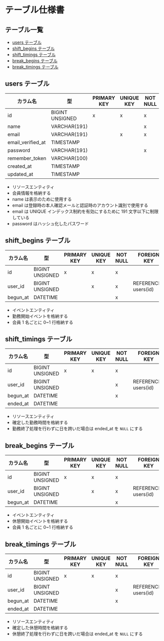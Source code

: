 <!-- omit in toc -->
# テーブル仕様書

<!-- omit in toc -->
## テーブル一覧

- [users テーブル](#users-テーブル)
- [shift\_begins テーブル](#shift_begins-テーブル)
- [shift\_timings テーブル](#shift_timings-テーブル)
- [break\_begins テーブル](#break_begins-テーブル)
- [break\_timings テーブル](#break_timings-テーブル)

## users テーブル

| カラム名 | 型 | PRIMARY KEY | UNIQUE KEY | NOT NULL | FOREIGN KEY |
| --- | --- | --- | --- | --- | --- |
| id | BIGINT UNSIGNED | x | x | x |   |
| name | VARCHAR(191) |   |   | x |   |
| email | VARCHAR(191) |   | x | x |   |
| email_verified_at | TIMESTAMP |   |   |   |   |
| password | VARCHAR(191) |   |   | x |   |
| remember_token | VARCHAR(100) |   |   |   |   |
| created_at | TIMESTAMP |   |   |   |   |
| updated_at | TIMESTAMP |   |   |   |   |

- リソースエンティティ
- 会員情報を格納する
- name は表示のために使用する
- email は登録時の本人確認メールと認証時のアカウント識別で使用する
- email は UNIQUE インデックス制約を有効にするために 191 文字以下に制限している
- password はハッシュ化したパスワード

## shift_begins テーブル

| カラム名 | 型 | PRIMARY KEY | UNIQUE KEY | NOT NULL | FOREIGN KEY |
| --- | --- | --- | --- | --- | --- |
| id | BIGINT UNSIGNED | x | x | x |   |
| user_id | BIGINT UNSIGNED |   | x | x | REFERENCES users(id) |
| begun_at | DATETIME |   |   | x |   |

- イベントエンティティ
- 勤務開始イベントを格納する
- 会員 1 名ごとに 0~1 行格納する

## shift_timings テーブル

| カラム名 | 型 | PRIMARY KEY | UNIQUE KEY | NOT NULL | FOREIGN KEY |
| --- | --- | --- | --- | --- | --- |
| id | BIGINT UNSIGNED | x | x | x |   |
| user_id | BIGINT UNSIGNED |   |   | x | REFERENCES users(id) |
| begun_at | DATETIME |   |   | x |   |
| ended_at | DATETIME |   |   |   |   |

- リソースエンティティ
- 確定した勤務時間を格納する
- 勤務終了処理を行わずに日を跨いだ場合は ended_at を `NULL` にする

## break_begins テーブル

| カラム名 | 型 | PRIMARY KEY | UNIQUE KEY | NOT NULL | FOREIGN KEY |
| --- | --- | --- | --- | --- | --- |
| id | BIGINT UNSIGNED | x | x | x |   |
| user_id | BIGINT UNSIGNED |   | x | x | REFERENCES users(id) |
| begun_at | DATETIME |   |   | x |   |

- イベントエンティティ
- 休憩開始イベントを格納する
- 会員 1 名ごとに 0~1 行格納する

## break_timings テーブル

| カラム名 | 型 | PRIMARY KEY | UNIQUE KEY | NOT NULL | FOREIGN KEY |
| --- | --- | --- | --- | --- | --- |
| id | BIGINT UNSIGNED | x | x | x |   |
| user_id | BIGINT UNSIGNED |   |   | x | REFERENCES users(id) |
| begun_at | DATETIME |   |   | x |   |
| ended_at | DATETIME |   |   |   |   |

- リソースエンティティ
- 確定した休憩時間を格納する
- 休憩終了処理を行わずに日を跨いだ場合は ended_at を `NULL` にする
